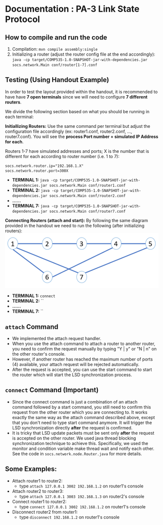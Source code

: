 # Documentation : PA-3 Link State Protocol

## How to compile and run the code

1. Compilation: `mvn compile assembly:single`
2. Initializing a router (adjust the router config file at the end accordingly): `java -cp target/COMP535-1.0-SNAPSHOT-jar-with-dependencies.jar socs.network.Main conf/router[1-7].conf`

## Testing (Using Handout Example)

In order to test the layout provided within the handout, it is recommended to have have **7 open terminals** since we will need to configure **7 different routers**.

We divide the following section based on what you should be running in each terminal:

**Initiallizing Routers:** Use the same command per terminal but adjust the configuration file accordingly (ex: router1.conf, router2.conf, ..., router7.conf). You will see the **process Port number + simulated IP Address for each**.

Routers 1-7 have simulated addresses and ports; X is the number that is different for each according to router number (i.e. 1 to 7):

```
socs.network.router.ip="192.168.1.X"
socs.network.router.port=300X
```

- **TERMINAL 1:** `java -cp target/COMP535-1.0-SNAPSHOT-jar-with-dependencies.jar socs.network.Main conf/router1.conf`
- **TERMINAL 2:** `java -cp target/COMP535-1.0-SNAPSHOT-jar-with-dependencies.jar socs.network.Main conf/router2.conf`
- **......**
- **TERMINAL 7:** `java -cp target/COMP535-1.0-SNAPSHOT-jar-with-dependencies.jar socs.network.Main conf/router7.conf`

**Connecting Routers (attach and start):** By following the same diagram provided in the handout we need to run the following (after initializing routers):
![Router Layout](images/layout.png)

- **TERMINAL 1:** `connect`
- **TERMINAL 2:** ``
- **......**
- **TERMINAL 7:** ``

## `attach` Command

- We implemented the attach request handler.
- When you use the attach command to attach a router to another router, you need to confirm the request manually
  by typing "Y | y" or "N | n" on the other router's console.
- However, if another router has reached the maximum number of ports (4) available, your attach request will be rejected
  automatically.
- After the request is accepted, you can use the start command to start the router which will start the LSD
  synchronization process.

## `connect` Command (Important)

- Since the connect command is just a combination of an attach command followed by a start command, you still need to
  confirm this request from the other router which you are connecting to. It works exactly the same way as the attach
  command described above, except that you don't need to type start command anymore. It will trigger the LSD
  synchronization directly **after** the request is confirmed.
- It is tricky that LSD update packets must be sent only **after** the request is accepted on the other router. We used
  java thread blocking synchronization technique to achieve this. Specifically, we used the monitor and condition
  variable make thread wait and notify each other. See the code in `socs.network.node.Router.java` for more details.

## Some Examples:

- Attach router1 to router2:
  - type `attach 127.0.0.1 3002 192.168.1.2` on router1's console
- Attach router2 to router3:
  - type `attach 127.0.0.1 3003 192.168.1.3` on router2's console
- Connect router1 to router2:
  - type `connect 127.0.0.1 3002 192.168.1.2` on router1's console
- Disconnect router2 from router1:
  - type `disconnect 192.168.1.2` on router1's console
